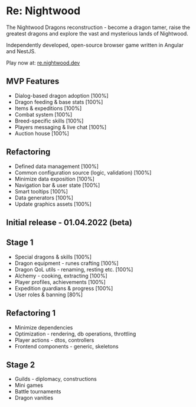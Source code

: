 # Re: Nightwood
The Nightwood Dragons reconstruction - become a dragon tamer, raise the greatest dragons and explore the vast and mysterious lands of Nightwood.

Independently developed, open-source browser game written in Angular and NestJS.

Play now at: [re.nightwood.dev](https://re.nightwood.dev/)

## MVP Features
 - Dialog-based dragon adoption [100%]
 - Dragon feeding & base stats [100%]
 - Items & expeditions [100%]
 - Combat system [100%]
 - Breed-specific skills [100%]
 - Players messaging & live chat [100%]
 - Auction house [100%]

## Refactoring
 - Defined data management [100%]
 - Common configuration source (logic, validation) [100%]
 - Minimize data exposition [100%]
 - Navigation bar & user state [100%]
 - Smart tooltips [100%]
 - Data generators [100%]
 - Update graphics assets [100%]

## Initial release - 01.04.2022 (beta)

## Stage 1
 - Special dragons & skills [100%]
 - Dragon equipment - runes crafting [100%]
 - Dragon QoL utils - renaming, resting etc. [100%]
 - Alchemy - cooking, extracting [100%]
 - Player profiles, achievements [100%]
 - Expedition guardians & progress [100%]
 - User roles & banning [80%]

## Refactoring 1
 - Minimize dependencies
 - Optimization - rendering, db operations, throttling
 - Player actions - dtos, controllers
 - Frontend components - generic, skeletons

## Stage 2
 - Guilds - diplomacy, constructions 
 - Mini games
 - Battle tournaments
 - Dragon vanities
